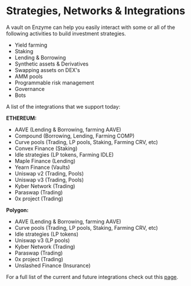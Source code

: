 # Strategies, Networks & Integrations

A vault on Enzyme can help you easily interact with some or all of the following activities to build  investment strategies.&#x20;

* Yield farming&#x20;
* Staking
* Lending & Borrowing
* Synthetic assets & Derivatives&#x20;
* Swapping assets on DEX's
* AMM pools
* Programmable risk management
* Governance
* Bots



A list of the integrations that we support today:

**ETHEREUM:**

* AAVE (Lending & Borrowing, farming AAVE)
* Compound (Borrowing, Lending, Farming COMP)
* Curve pools (Trading, LP pools, Staking, Farming CRV, etc)
* Convex Finance (Staking)
* Idle strategies (LP tokens, Farming IDLE)
* Maple Finance (Lending)
* Yearn Finance (Vaults)
* Uniswap v2 (Trading, Pools)
* Uniswap v3 (Trading, Pools)
* Kyber Network (Trading)
* Paraswap (Trading)
* 0x project (Trading)



**Polygon:**

* AAVE (Lending & Borrowing, farming AAVE)
* Curve pools (Trading, LP pools, Staking, Farming CRV, etc)
* Idle strategies (LP tokens)
* Uniswap v3 (LP pools)
* Kyber Network (Trading)
* Paraswap (Trading)
* 0x project (Trading)
* Unslashed Finance (Insurance)



For a full list of the current and future integrations check out this [page](https://app.enzyme.finance/discover/integrations).
